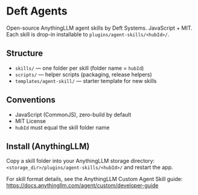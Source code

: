 # Deft Agents

Open-source AnythingLLM agent skills by Deft Systems. JavaScript + MIT. Each skill is drop-in
installable to `plugins/agent-skills/<hubId>/`.

## Structure

- `skills/` — one folder per skill (folder name = `hubId`)
- `scripts/` — helper scripts (packaging, release helpers)
- `templates/agent-skill/` — starter template for new skills

## Conventions

- JavaScript (CommonJS), zero-build by default
- MIT License
- `hubId` must equal the skill folder name

## Install (AnythingLLM)

Copy a skill folder into your AnythingLLM storage directory:
`<storage_dir>/plugins/agent-skills/<hubId>/` and restart the app.

For skill format details, see the AnythingLLM Custom Agent Skill guide:
https://docs.anythingllm.com/agent/custom/developer-guide
